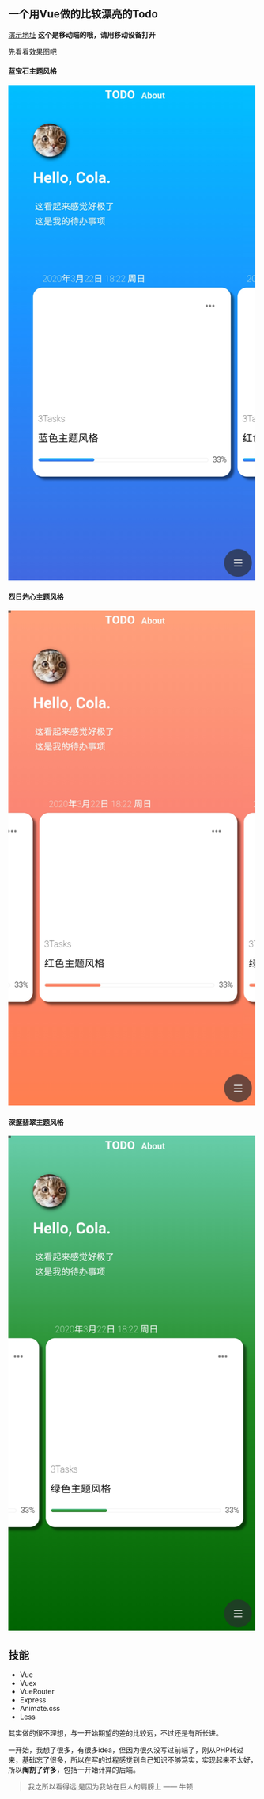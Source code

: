 ## 一个用Vue做的比较漂亮的Todo

[演示地址](https://aizener.github.io/todo/#/)  **这个是移动端的哦，请用移动设备打开**

先看看效果图吧

#### 蓝宝石主题风格

<img src="./blue.jpg" style="width: 500px; height: auto;" />

#### 烈日灼心主题风格

<img src="./red.jpg" style="width: 500px; height: auto;" />

#### 深邃翡翠主题风格

<img src="./green.jpg" style="width: 500px; height: auto;" />

## 技能

- Vue
- Vuex
- VueRouter
- Express
- Animate.css
- Less

其实做的很不理想，与一开始期望的差的比较远，不过还是有所长进。

一开始，我想了很多，有很多idea，但因为很久没写过前端了，刚从PHP转过来，基础忘了很多，所以在写的过程感觉到自己知识不够笃实，实现起来不太好，所以**阉割了许多**，包括一开始计算的后端。

> 我之所以看得远,是因为我站在巨人的肩膀上	—— 牛顿



